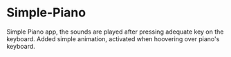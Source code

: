 # Simple-Piano

Simple Piano app, the sounds are played after pressing adequate key on the keyboard.
Added simple animation, activated when hoovering over piano's keyboard.
